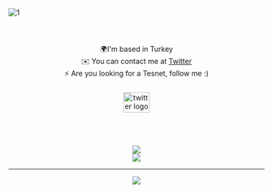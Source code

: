 ![1](https://user-images.githubusercontent.com/112562131/205508381-d2879c53-676f-4f80-a31d-cf391c2fe88c.png)


<br clear="both">

<div align="center">

###

🌍I'm based in Turkey<br>✉️ You can contact me at [Twitter](https://twitter.com/metemirzabey)<br>⚡ Are you looking for a Tesnet, follow me :)
</div>

###

<div align="center">
  <a href="https://twitter.com/metemirzabey" target="_blank">
    <img src="https://raw.githubusercontent.com/maurodesouza/profile-readme-generator/master/src/assets/icons/social/twitter/default.svg" width="52" height="40" alt="twitter logo"  />
  </a>
</div>

<br clear="both">


<br clear="both">

<div align="center">
</div>

<br clear="both">

<div align="center">


![](https://github-readme-stats.vercel.app/api?username=metemirzabey&theme=dark&hide_border=false&include_all_commits=false&count_private=false)<br/>
![](https://github-readme-streak-stats.herokuapp.com/?user=metemirzabey&theme=dark&hide_border=false)<br/>


---
[![](https://visitcount.itsvg.in/api?id=metemirzabey&icon=0&color=12)](https://visitcount.itsvg.in)
  </div>

